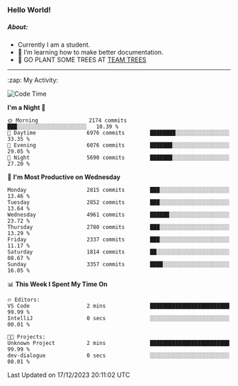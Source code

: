 ### Hello World!

##### About:
- Currently I am a student.
- 🌱 I’m learning how to make better documentation.
- 🌱 GO PLANT SOME TREES AT [TEAM TREES](https://teamtrees.org/)

---
  <summary>:zap: My Activity:</summary>
  
<!--START_SECTION:waka-->
![Code Time](http://img.shields.io/badge/Code%20Time-1%2C267%20hrs%2050%20mins-blue)

**I'm a Night 🦉** 

```text
🌞 Morning                2174 commits        ███░░░░░░░░░░░░░░░░░░░░░░   10.39 % 
🌆 Daytime                6976 commits        ████████░░░░░░░░░░░░░░░░░   33.35 % 
🌃 Evening                6076 commits        ███████░░░░░░░░░░░░░░░░░░   29.05 % 
🌙 Night                  5690 commits        ███████░░░░░░░░░░░░░░░░░░   27.20 % 
```
📅 **I'm Most Productive on Wednesday** 

```text
Monday                   2815 commits        ███░░░░░░░░░░░░░░░░░░░░░░   13.46 % 
Tuesday                  2852 commits        ███░░░░░░░░░░░░░░░░░░░░░░   13.64 % 
Wednesday                4961 commits        ██████░░░░░░░░░░░░░░░░░░░   23.72 % 
Thursday                 2780 commits        ███░░░░░░░░░░░░░░░░░░░░░░   13.29 % 
Friday                   2337 commits        ███░░░░░░░░░░░░░░░░░░░░░░   11.17 % 
Saturday                 1814 commits        ██░░░░░░░░░░░░░░░░░░░░░░░   08.67 % 
Sunday                   3357 commits        ████░░░░░░░░░░░░░░░░░░░░░   16.05 % 
```


📊 **This Week I Spent My Time On** 

```text
🔥 Editors: 
VS Code                  2 mins              █████████████████████████   99.99 % 
IntelliJ                 0 secs              ░░░░░░░░░░░░░░░░░░░░░░░░░   00.01 % 

🐱‍💻 Projects: 
Unknown Project          2 mins              █████████████████████████   99.99 % 
dev-dialogue             0 secs              ░░░░░░░░░░░░░░░░░░░░░░░░░   00.01 % 
```


 Last Updated on 17/12/2023 20:11:02 UTC
<!--END_SECTION:waka-->

